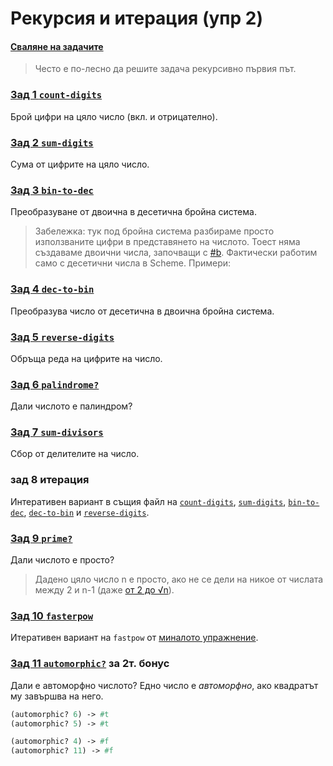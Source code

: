 # Рекурсия и итерация (упр 2)

#### [Сваляне на задачите][download]

> Често е по-лесно да решите задача рекурсивно първия път.

### [Зад 1 `count-digits`][count-digits]
Брой цифри на цяло число (вкл. и отрицателно).

### [Зад 2 `sum-digits`][sum-digits]
Сума от цифрите на цяло число.

### [Зад 3 `bin-to-dec`][bin-to-dec]
Преобразуване от двоична в десетична бройна система.

> Забележка: тук под бройна система разбираме просто използваните цифри в представянето на числото. Тоест няма създаваме двоични числа, започващи с [#b](http://people.csail.mit.edu/jaffer/r5rs/Syntax-of-numerical-constants.html). Фактически работим само с десетични числа в Scheme.
Примери:

### [Зад 4 `dec-to-bin`][dec-to-bin]
Преобразува число от десетична в двоична бройна система.

### [Зад 5 `reverse-digits`][reverse-digits]
Обръща реда на цифрите на число.

### [Зад 6 `palindrome?`][palindrome?]
Дали числото е палиндром?

### [Зад 7 `sum-divisors`][sum-divisors]
Сбор от делителите на число.

### зад 8 итерация
Интеративен вариант в същия файл на
[`count-digits`][count-digits],
[`sum-digits`][sum-digits],
[`bin-to-dec`][bin-to-dec],
[`dec-to-bin`][dec-to-bin] и
[`reverse-digits`][reverse-digits].

### [Зад 9 `prime?`][prime?]
Дали числото е просто?

> Дадено цяло число n е просто, ако не се дели на никое от числата между 2 и n-1 (даже [от 2 до √n][primality-test]).

### [Зад 10 `fasterpow`][fasterpow]
Итеративен вариант на `fastpow` от [миналото упражнение][prev-exercise].

### [Зад 11 `automorphic?`][automorphic?] **за 2т. бонус**
Дали е автоморфно числото? Едно число е _автоморфно_, ако квадратът му завършва на него.

```scheme
(automorphic? 6) -> #t
(automorphic? 5) -> #t

(automorphic? 4) -> #f
(automorphic? 11) -> #f
```

[download]: https://download-directory.github.io/?url=https%3A%2F%2Fgithub.com%2Ftriffon%2Ffp-2021-22%2Ftree%2Fmaster%2Fexercises%2F6%2F02-rec-iter
[primality-test]: https://en.wikipedia.org/wiki/Primality_test
[prev-exercise]: ../01-basics/problems.01.rkt

[count-digits]: ./01.count-digits.rkt
[sum-digits]: ./02.sum-digits.rkt
[bin-to-dec]: ./03.bin-to-dec.rkt
[dec-to-bin]: ./04.dec-to-bin.rkt
[reverse-digits]: ./05.reverse-digits.rkt
[palindrome?]: ./06.palindrome.rkt
[sum-divisors]: ./07.sum-divisors.rkt
[prime?]: ./09.prime.rkt
[fasterpow]: ./10.fasterpow.rkt
[automorphic?]: ./11.automorphic.rkt
